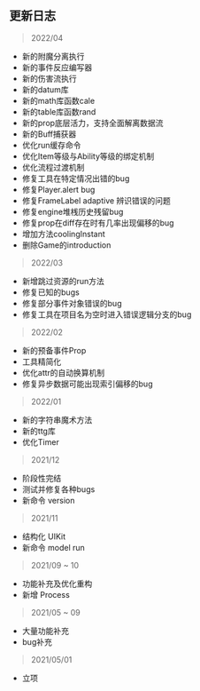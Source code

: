 ## 更新日志

> 2022/04

* 新的附魔分离执行
* 新的事件反应编写器
* 新的伤害流执行
* 新的datum库
* 新的math库函数cale
* 新的table库函数rand
* 新的prop底层活力，支持全面解离数据流
* 新的Buff捕获器
* 优化run缓存命令
* 优化Item等级与Ability等级的绑定机制
* 优化流程过渡机制
* 修复工具在特定情况出错的bug
* 修复Player.alert bug
* 修复FrameLabel adaptive 辨识错误的问题
* 修复engine堆桟历史残留bug
* 修复prop在diff存在时有几率出现偏移的bug
* 增加方法coolingInstant
* 删除Game的introduction

> 2022/03

* 新增跳过资源的run方法
* 修复已知的bugs
* 修复部分事件对象错误的bug
* 修复工具在项目名为空时进入错误逻辑分支的bug

> 2022/02

* 新的预备事件Prop
* 工具精简化
* 优化attr的自动换算机制
* 修复异步数据可能出现索引偏移的bug

> 2022/01

* 新的字符串魔术方法
* 新的ttg库
* 优化Timer

> 2021/12

* 阶段性完结
* 测试并修复各种bugs
* 新命令 version

> 2021/11

* 结构化 UIKit
* 新命令 model run

> 2021/09 ~ 10

* 功能补充及优化重构
* 新增 Process

> 2021/05 ~ 09

* 大量功能补充
* bug补充

> 2021/05/01

* 立项
